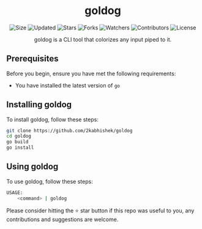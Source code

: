 <div align="center">

# goldog

![Size](https://img.shields.io/github/repo-size/2kabhishek/goldog?style=plastic&color=0f0&label=Size)
![Updated](https://img.shields.io/github/last-commit/2kabhishek/goldog?style=plastic&color=f00&label=Updated)
![Stars](https://img.shields.io/github/stars/2kabhishek/goldog?style=plastic&color=ffc801&label=Stars)
![Forks](https://img.shields.io/github/forks/2kabhishek/goldog?style=plastic&color=003cff&label=Forks)
![Watchers](https://img.shields.io/github/watchers/2kabhishek/goldog?style=plastic&color=ff5500&label=Watchers)
![Contributors](https://img.shields.io/github/contributors/2kabhishek/goldog?style=plastic&color=f0f&label=Contributors)
![License](https://img.shields.io/github/license/2kabhishek/goldog?style=plastic&color=555&label=License)

goldog is a CLI tool that colorizes any input piped to it.

</div>

## Prerequisites

Before you begin, ensure you have met the following requirements:

- You have installed the latest version of `go`

## Installing goldog

To install goldog, follow these steps:

```bash
git clone https://github.com/2kabhishek/goldog
cd goldog
go build
go install
```

## Using goldog

To use goldog, follow these steps:

```bash
USAGE:
    <command> | goldog
```
Please consider hitting the ⭐ star button if this repo was useful to you, any contributions and suggestions are welcome.

